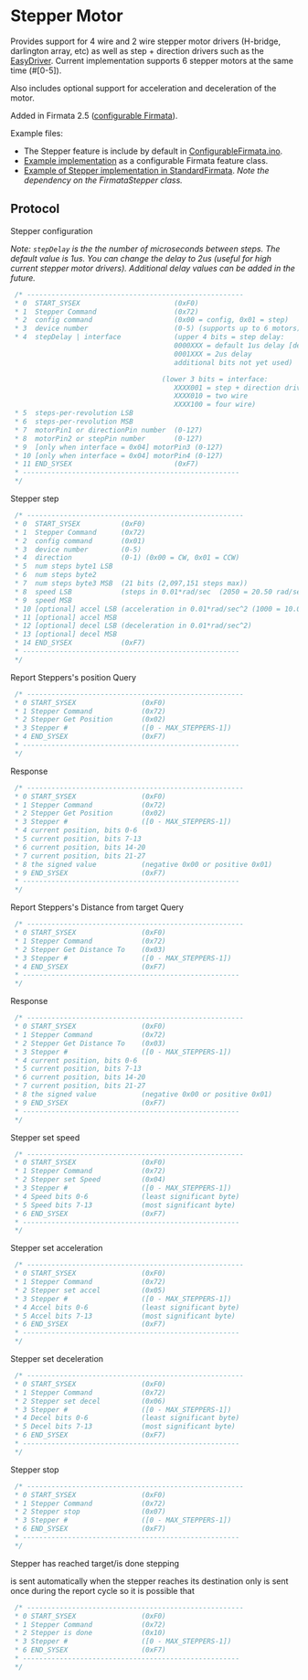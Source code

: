 Stepper Motor
===

Provides support for 4 wire and 2 wire stepper motor drivers (H-bridge, darlington array, etc) as well as step + direction drivers such as the [EasyDriver](http://www.schmalzhaus.com/EasyDriver/).
Current implementation supports 6 stepper motors at the same time (#[0-5]).

Also includes optional support for acceleration and deceleration of the motor.

Added in Firmata 2.5 ([configurable Firmata](https://github.com/firmata/arduino/tree/configurable)).

Example files:
 * The Stepper feature is include by default in [ConfigurableFirmata.ino](https://github.com/firmata/arduino/blob/configurable/examples/ConfigurableFirmata/ConfigurableFirmata.ino).
 * [Example implementation](https://github.com/firmata/arduino/blob/configurable/utility/StepperFirmata.cpp) as a configurable Firmata feature class.
 * [Example of Stepper implementation in StandardFirmata](https://github.com/soundanalogous/AdvancedFirmata). *Note the dependency on the FirmataStepper class.*

Protocol
---

Stepper configuration

*Note: `stepDelay` is the the number of microseconds between steps. The default
value is 1us. You can change the delay to 2us (useful for high current stepper
motor drivers). Additional delay values can be added in the future.*
```c
 /* -----------------------------------------------------
 * 0  START_SYSEX                       (0xF0)
 * 1  Stepper Command                   (0x72)
 * 2  config command                    (0x00 = config, 0x01 = step)
 * 3  device number                     (0-5) (supports up to 6 motors)
 * 4  stepDelay | interface             (upper 4 bits = step delay:
                                        0000XXX = default 1us delay [default]
                                        0001XXX = 2us delay
                                        additional bits not yet used)

                                     (lower 3 bits = interface:
                                        XXXX001 = step + direction driver
                                        XXXX010 = two wire
                                        XXXX100 = four wire)
 * 5  steps-per-revolution LSB
 * 6  steps-per-revolution MSB
 * 7  motorPin1 or directionPin number  (0-127)
 * 8  motorPin2 or stepPin number       (0-127)
 * 9  [only when interface = 0x04] motorPin3 (0-127)
 * 10 [only when interface = 0x04] motorPin4 (0-127)
 * 11 END_SYSEX                         (0xF7)
 * -----------------------------------------------------
 */
```

Stepper step
```c
 /* -----------------------------------------------------
 * 0  START_SYSEX          (0xF0)
 * 1  Stepper Command      (0x72)
 * 2  config command       (0x01)
 * 3  device number        (0-5)
 * 4  direction            (0-1) (0x00 = CW, 0x01 = CCW)
 * 5  num steps byte1 LSB
 * 6  num steps byte2
 * 7  num steps byte3 MSB  (21 bits (2,097,151 steps max))
 * 8  speed LSB            (steps in 0.01*rad/sec  (2050 = 20.50 rad/sec))
 * 9  speed MSB
 * 10 [optional] accel LSB (acceleration in 0.01*rad/sec^2 (1000 = 10.0 rad/sec^2))
 * 11 [optional] accel MSB
 * 12 [optional] decel LSB (deceleration in 0.01*rad/sec^2)
 * 13 [optional] decel MSB
 * 14 END_SYSEX            (0xF7)
 * -----------------------------------------------------
 */
```

Report Steppers's position
Query
```c
 /* -----------------------------------------------------
 * 0 START_SYSEX                (0xF0)
 * 1 Stepper Command            (0x72)
 * 2 Stepper Get Position       (0x02)
 * 3 Stepper #                  ([0 - MAX_STEPPERS-1])
 * 4 END_SYSEX                  (0xF7)
 * -----------------------------------------------------
 */
```
 
Response 
```c
 /* -----------------------------------------------------
 * 0 START_SYSEX                (0xF0)
 * 1 Stepper Command      		(0x72)
 * 2 Stepper Get Position       (0x02)
 * 3 Stepper #                  ([0 - MAX_STEPPERS-1])
 * 4 current position, bits 0-6
 * 5 current position, bits 7-13
 * 6 current position, bits 14-20
 * 7 current position, bits 21-27
 * 8 the signed value			(negative 0x00 or positive 0x01)
 * 9 END_SYSEX                  (0xF7)
 * -----------------------------------------------------
 */
```

Report Steppers's Distance from target
Query
```c
 /* -----------------------------------------------------
 * 0 START_SYSEX                (0xF0)
 * 1 Stepper Command            (0x72)
 * 2 Stepper Get Distance To    (0x03)
 * 3 Stepper #                  ([0 - MAX_STEPPERS-1])
 * 4 END_SYSEX                  (0xF7)
 * -----------------------------------------------------
 */
```
 
Response 
```c
 /* -----------------------------------------------------
 * 0 START_SYSEX                (0xF0)
 * 1 Stepper Command      		(0x72)
 * 2 Stepper Get Distance To    (0x03)
 * 3 Stepper #                  ([0 - MAX_STEPPERS-1])
 * 4 current position, bits 0-6
 * 5 current position, bits 7-13
 * 6 current position, bits 14-20
 * 7 current position, bits 21-27
 * 8 the signed value			(negative 0x00 or positive 0x01)
 * 9 END_SYSEX                  (0xF7)
 * -----------------------------------------------------
 */
```

Stepper set speed
```c
 /* -----------------------------------------------------
 * 0 START_SYSEX                (0xF0)
 * 1 Stepper Command      		(0x72)
 * 2 Stepper set Speed 		   	(0x04)
 * 3 Stepper #                 	([0 - MAX_STEPPERS-1])
 * 4 Speed bits 0-6            	(least significant byte)
 * 5 Speed bits 7-13           	(most significant byte)
 * 6 END_SYSEX                	(0xF7)
 * -----------------------------------------------------
 */
```

Stepper set acceleration
```c
 /* -----------------------------------------------------
 * 0 START_SYSEX                (0xF0)
 * 1 Stepper Command      		(0x72)
 * 2 Stepper set accel 		   	(0x05)
 * 3 Stepper #                 	([0 - MAX_STEPPERS-1])
 * 4 Accel bits 0-6            	(least significant byte)
 * 5 Accel bits 7-13           	(most significant byte)
 * 6 END_SYSEX                	(0xF7)
 * -----------------------------------------------------
 */
```

Stepper set deceleration
```c
 /* -----------------------------------------------------
 * 0 START_SYSEX                (0xF0)
 * 1 Stepper Command      		(0x72)
 * 2 Stepper set decel 		   	(0x06)
 * 3 Stepper #                 	([0 - MAX_STEPPERS-1])
 * 4 Decel bits 0-6            	(least significant byte)
 * 5 Decel bits 7-13           	(most significant byte)
 * 6 END_SYSEX                	(0xF7)
 * -----------------------------------------------------
 */
```

Stepper stop

 
```c
 /* -----------------------------------------------------
 * 0 START_SYSEX                (0xF0)
 * 1 Stepper Command      		(0x72)
 * 2 Stepper stop 		   		(0x07)
 * 3 Stepper #                 	([0 - MAX_STEPPERS-1])
 * 6 END_SYSEX                	(0xF7)
 * -----------------------------------------------------
 */
```

Stepper has reached target/is done stepping

is sent automatically when the stepper reaches its destination 
only is sent once during the report cycle so it is possible
that 
 
```c
 /* -----------------------------------------------------
 * 0 START_SYSEX                (0xF0)
 * 1 Stepper Command      		(0x72)
 * 2 Stepper is done 		   	(0x10)
 * 3 Stepper #                 	([0 - MAX_STEPPERS-1])
 * 6 END_SYSEX                	(0xF7)
 * -----------------------------------------------------
 */
```